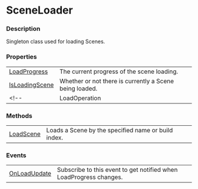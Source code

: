 SceneLoader
===

### Description
Singleton class used for loading Scenes.

### Properties
|||
| - | - |
| [LoadProgress](LoadProgress.md) | The current progress of the scene loading. |
| [IsLoadingScene](IsLoadingScene.md) | Whether or not there is currently a Scene being loaded. |
<!--| LoadOperation | A reference to the current scene loading's [AsyncOperation](https://docs.unity3d.com/ScriptReference/AsyncOperation.html). |-->

### Methods
|||
| - | - |
| [LoadScene](LoadScene.md) | Loads a Scene by the specified name or build index. |

### Events
|||
|-|-|
| [OnLoadUpdate](OnLoadUpdate.md) | Subscribe to this event to get notified when LoadProgress changes. |
